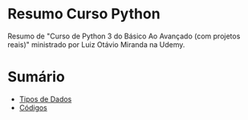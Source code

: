 # Resumo Curso Python

Resumo de "Curso de Python 3 do Básico Ao Avançado (com projetos reais)" ministrado por Luiz Otávio Miranda na Udemy.

# Sumário

- [Tipos de Dados](tipos_de_dados.md)
- [Códigos](codigos.md)
